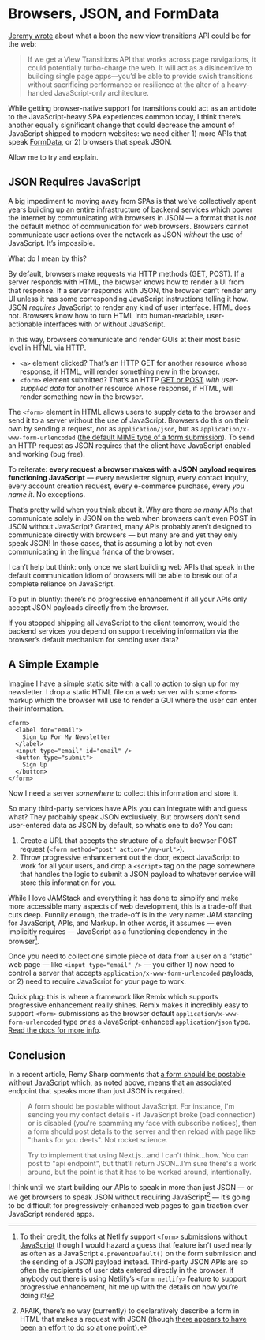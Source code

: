 # Browsers, JSON, and FormData

[Jeremy wrote](https://adactio.com/journal/19573) about what a boon the new view transitions API could be for the web:

> If we get a View Transitions API that works across page navigations, it could potentially turbo-charge the web. It will act as a disincentive to building single page apps—you’d be able to provide swish transitions without sacrificing performance or resilience at the alter of a heavy-handed JavaScript-only architecture.

While getting browser-native support for transitions could act as an antidote to the JavaScript-heavy SPA experiences common today, I think there’s another equally significant change that could decrease the amount of JavaScript shipped to modern websites: we need either 1) more APIs that speak [FormData](https://developer.mozilla.org/en-US/docs/Web/API/FormData), or 2) browsers that speak JSON.

Allow me to try and explain.

## JSON Requires JavaScript

A big impediment to moving away from SPAs is that we’ve collectively spent years building up an entire infrastructure of backend services which power the internet by communicating with browsers in JSON — a format that is _not_ the default method of communication for web browsers. Browsers cannot communicate user actions over the network as JSON _without_ the use of JavaScript. It’s impossible.

What do I mean by this?

By default, browsers make requests via HTTP methods (GET, POST). If a server responds with HTML, the browser knows how to render a UI from that response. If a server responds with JSON, the browser can’t render any UI unless it has some corresponding JavaScript instructions telling it how. JSON _requires_ JavaScript to render any kind of user interface. HTML does not. Browsers know how to turn HTML into human-readable, user-actionable interfaces with or without JavaScript.

In this way, browsers communicate and render GUIs at their most basic level in HTML via HTTP. 

- `<a>` element clicked? That’s an HTTP GET for another resource whose response, if HTML, will render something new in the browser.
- `<form>` element submitted? That’s an HTTP [GET or POST](https://stackoverflow.com/questions/8054165/using-put-method-in-html-form) _with user-supplied data_ for another resource whose response, if HTML, will render something new in the browser.

The `<form>` element in HTML allows users to supply data to the browser and send it to a server without the use of JavaScript. Browsers do this on their own by sending a request, _not_ as `application/json`, but as `application/x-www-form-urlencoded` ([the default MIME type of a form submission](https://developer.mozilla.org/en-US/docs/Web/HTML/Element/form#attr-enctype)). To send an HTTP request as JSON requires that the client have JavaScript enabled and working (bug free).

To reiterate: **every request a browser makes with a JSON payload requires functioning JavaScript** — every newsletter signup, every contact inquiry, every account creation request, every e-commerce purchase, every _you name it_. No exceptions.

That’s pretty wild when you think about it. Why are there _so many_ APIs that communicate solely in JSON on the web when browsers can’t even POST in JSON without JavaScript? Granted, many APIs probably aren’t designed to communicate directly with browsers — but many are and yet they only speak JSON! In those cases, that is assuming a lot by not even communicating in the lingua franca of the browser.

I can’t help but think: only once we start building web APIs that speak in the default communication idiom of browsers will be able to break out of a complete reliance on JavaScript.

To put in bluntly: there’s no progressive enhancement if all your APIs only accept JSON payloads directly from the browser.

If you stopped shipping all JavaScript to the client tomorrow, would the backend services you depend on support receiving information via the browser’s default mechanism for sending user data?

## A Simple Example

Imagine I have a simple static site with a call to action to sign up for my newsletter. I drop a static HTML file on a web server with some `<form>` markup which the browser will use to render a GUI where the user can enter their information.

```
<form>
  <label for="email">
    Sign Up For My Newsletter
  </label>
  <input type="email" id="email" />
  <button type="submit">
    Sign Up
  </button>
</form>
```

Now I need a server _somewhere_ to collect this information and store it. 

So many third-party services have APIs you can integrate with and guess what? They probably speak JSON exclusively. But browsers don’t send user-entered data as JSON by default, so what’s one to do? You can:

1. Create a URL that accepts the structure of a default browser POST request (`<form method="post" action="/my-url">`).
2. Throw progressive enhancement out the door, expect JavaScript to work for all your users, and drop a `<script>` tag on the page somewhere that handles the logic to submit a JSON payload to whatever service will store this information for you.

While I love JAMStack and everything it has done to simplify and make more accessible many aspects of web development, this is a trade-off that cuts deep. Funnily enough, the trade-off is in the very name: JAM standing for JavaScript, APIs, and Markup. In other words, it assumes — even implicitly requires — JavaScript as a functioning dependency in the browser[^1].

Once you need to collect one simple piece of data from a user on a “static” web page — like `<input type="email" />` — you either 1) now need to control a server that accepts `application/x-www-form-urlencoded` payloads, or 2) need to require JavaScript for your page to work.

Quick plug: this is where a framework like Remix which supports progressive enhancement really shines. Remix makes it incredibly easy to support `<form>` submissions as the browser default `application/x-www-form-urlencoded` type _or_ as a JavaScript-enhanced `application/json` type. [Read the docs for more info](https://remix.run/docs/en/v1/guides/data-writes#html-form-post).

## Conclusion

In a recent article, Remy Sharp comments that [a form should be postable without JavaScript](https://remysharp.com/2022/10/13/two-javascripts) which, as noted above, means that  an associated endpoint that speaks more than just JSON is required.

> A form should be postable without JavaScript. For instance, I'm sending you my contact details - if JavaScript broke (bad connection) or is disabled (you're spamming my face with subscribe notices), then a form should post details to the server and then reload with page like "thanks for you deets". Not rocket science.
> 
> Try to implement that using Next.js…and I can't think…how. You can post to "api endpoint", but that'll return JSON…I'm sure there's a work around, but the point is that it has to be worked around, intentionally.

I think until we start building our APIs to speak in more than just JSON — or we get browsers to speak JSON without requiring JavaScript[^2] — it’s going to be difficult for progressively-enhanced web pages to gain traction over JavaScript rendered apps.

[^1]: To their credit, the folks at Netlify support [`<form>` submissions without JavaScript](https://docs.netlify.com/forms/setup/) though I would hazard a guess that feature isn’t used nearly as often as a JavaScript `e.preventDefault()` on the form submission and the sending of a JSON payload instead. Third-party JSON APIs are so often the recipients of user data entered directly in the browser. If anybody out there is using Netlify’s `<form netlify>` feature to support progressive enhancement, hit me up with the details on how you’re doing it!
[^2]: AFAIK, there’s no way (currently) to declaratively describe a form in HTML that makes a request with JSON (though [there appears to have been an effort to do so at one point](https://www.w3.org/TR/html-json-forms/)).